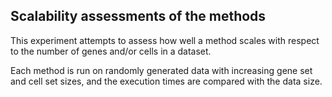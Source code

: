 ## Scalability assessments of the methods

This experiment attempts to assess how well a method scales 
with respect to the number of genes and/or cells in a dataset.

Each method is run on randomly generated data with increasing
gene set and cell set sizes, and the execution times are compared
with the data size.
